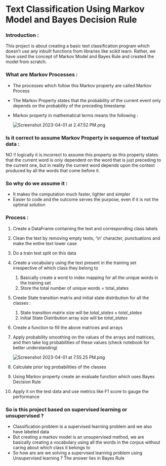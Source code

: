 # Text Classification Using Markov Model and Bayes Decision Rule

### Introduction :

This project is about creating a basic text classification program which doesn’t use any inbuilt functions from libraries like scikit learn. Rather, we have used the concept of Markov Model and Bayes Rule and created the model from scratch.

### What are Markov Processes :

- The processes which follow this Markov property are called Markov Process
- The Markov Property states that the probability of the current event only depends on the probability of the preceding timestamp
- Markov property in mathematical terms means the following :
    
    ![Screenshot 2023-04-01 at 2.47.52 PM.png](Screenshot_2023-04-01_at_2.47.52_PM.png)
    

### Is it correct to assume Markov Property in sequence of textual data :

NO !! logically it is incorrect to assume this property as this property states that the current word is only dependent on the word that is just preceding to the current one, but in reality the current word depends upon the context produced by all the words that come before it. 

### So why do we assume it :

- It makes the computation much faster, lighter and simpler
- Easier to code and the outcome serves the purpose, even if it is not the optimal solution

### Process :

1. Create a DataFrame containing the text and corresponding class labels
2. Clean the text by removing empty texts, ‘\n’ character, punctuations and make the entire text lower case
3. Do a train test split on this data
4. Create a vocabulary using the text present in the training set irrespective of which class they belong to
    1. Basically create a word to index mapping for all the unique words in the training set
    2. Store the total number of unique words = total_states
5. Create State transition matrix and initial state distribution for all the classes :
    1. State transition matrix size will be $total\_states\times total\_states$
    2. Initial State Distribution array size will be $total\_states$
6. Create a function to fill the above matrices and arrays
7. Apply probability smoothing on the values of the arrays and matrices, and then take log probabilities of these values (check notebook for better understanding)
    
    ![Screenshot 2023-04-01 at 7.55.25 PM.png](Screenshot_2023-04-01_at_7.55.25_PM.png)
    
8. Calculate prior log probabilities of the classes
9. Using Markov property create an evaluate function which uses Bayes Decision Rule
10. Apply it on the test data and use metrics like F1 score to gauge the performance

### So is this project based on supervised learning or unsupervised ?

- Classification problem is a supervised learning problem and we also have labeled data
- But creating a markov model is an unsupervised method, we are basically creating a vocabulary using all the words in the corpus without caring about which class it belongs to
- So how are are we solving a supervised learning problem using Unsupervised learning ? The answer lies in Bayes Rule